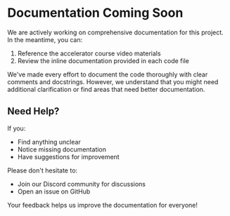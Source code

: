 # Documentation Coming Soon

We are actively working on comprehensive documentation for this project. In the meantime, you can:

1. Reference the accelerator course video materials
2. Review the inline documentation provided in each code file

We've made every effort to document the code thoroughly with clear comments and docstrings. However, we understand that you might need additional clarification or find areas that need better documentation.

## Need Help?

If you:

- Find anything unclear
- Notice missing documentation
- Have suggestions for improvement

Please don't hesitate to:

- Join our Discord community for discussions
- Open an issue on GitHub

Your feedback helps us improve the documentation for everyone!
